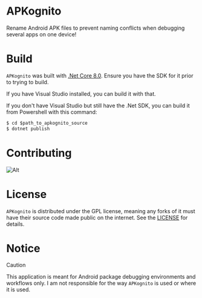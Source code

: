 # APKognito

Rename Android APK files to prevent naming conflicts when debugging several apps on one device!


# Build

`APKognito` was built with [.Net Core 8.0](https://dotnet.microsoft.com/en-us/download/dotnet/8.0). Ensure you have the SDK for it prior to trying to build.

If you have Visual Studio installed, you can build it with that.

If you don't have Visual Studio but still have the .Net SDK, you can build it from
Powershell with this command:

```ps
$ cd $path_to_apkognito_source
$ dotnet publish
```

# Contributing

![Alt](https://repobeats.axiom.co/api/embed/845c6a1e7b56de71e80b4a2c5969f7206d1eec8c.svg "Repobeats analytics image")

# License

`APKognito` is distributed under the GPL license, meaning any forks of it must have their source code made public on the internet. See the [LICENSE](./LICENSE.txt) for details.


# Notice
> [!CAUTION]
This application is meant for Android package debugging environments and workflows only. I am not responsible for the way `APKognito` is used or where it is used.